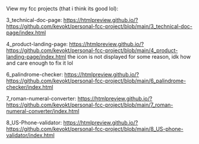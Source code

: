 View my fcc projects (that i think its good lol): 

3_technical-doc-page:
https://htmlpreview.github.io/?https://github.com/kevokt/personal-fcc-project/blob/main/3_technical-doc-page/index.html

4_product-landing-page:
https://htmlpreview.github.io/?https://github.com/kevokt/personal-fcc-project/blob/main/4_product-landing-page/index.html
the icon is not displayed for some reason, idk how and care enough to fix it lol

6_palindrome-checker:
https://htmlpreview.github.io/?https://github.com/kevokt/personal-fcc-project/blob/main/6_palindrome-checker/index.html

7_roman-numeral-converter:
https://htmlpreview.github.io/?https://github.com/kevokt/personal-fcc-project/blob/main/7_roman-numeral-converter/index.html

8_US-Phone-validator:
https://htmlpreview.github.io/?https://github.com/kevokt/personal-fcc-project/blob/main/8_US-phone-validator/index.html
